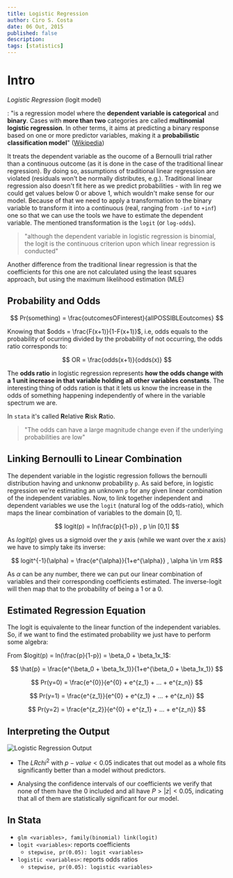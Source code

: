```yaml
---
title: Logistic Regression
author: Ciro S. Costa
date: 06 Out, 2015
published: false
description:
tags: [statistics]
---
```


# Intro

*Logistic Regression* (logit model)

:   "is a regression model where the **dependent variable is categorical** and **binary**. Cases with **more than two** categories are called **multinomial logistic regression**. In other terms, it aims at predicting a binary response based on one or more predictor variables, making it a **probabilistic classification model**" ([Wikipedia](https://en.wikipedia.org/wiki/Logistic_regression))


It treats the dependent variable as the oucome of a Bernoulli trial rather than a continuous outcome (as it is done in the case of the traditional linear regression). By doing so, assumptions of traditional linear regression are violated (residuals won't be normally distributes, e.g.). Traditional linear regression also doesn't fit here as we predict probabilities - with lin reg we could get values below 0 or above 1, which wouldn't make sense for our model. Because of that we need to apply a transformation to the binary variable to transform it into a continuous (real, ranging from `-inf` to `+inf`) one so that we can use the tools we have to estimate the dependent variable. The mentioned transformation is the `logit` (or `log-odds`).

> "although the dependent variable in logistic regression is binomial, the logit is the continuous criterion upon which linear regression is conducted"

Another difference from the traditional linear regression is that the coefficients for this one are not calculated using the least squares approach, but using the maximum likelihood estimation (MLE)

## Probability and Odds

$$
Pr(something) = \frac{outcomesOFinterest}{allPOSSIBLEoutcomes}
$$

Knowing that $odds =  \frac{F(x+1)}{1-F(x+1)}$, i.e, odds equals to the probability of ocurring divided by the probability of not occurring, the odds ratio corresponds to:

$$
OR = \frac{odds(x+1)}{odds(x)}
$$

The **odds ratio** in logistic regression represents **how the odds change with a 1 unit increase in that variable holding all other variables constants**. The interesting thing of odds ration is that it lets us know the increase in the odds of something happening independently of where in the variable spectrum we are.

In `stata` it's called **R**elative **R**isk **R**atio.

> "The odds can have a large magnitude change even if the underlying probabilities are low"


## Linking Bernoulli to Linear Combination

The dependent variable in the logistic regression follows the bernoulli distribution having and unknonw probability `p`. As said before, in logistic regression we're estimating an unknown `p` for any given linear combination of the independent variables. Now, to link together independent and dependent variables we use the `logit` (natural log of the odds-ratio), which maps the linear combination of variables to the domain $[0,1]$.

$$
logit(p) = ln(\frac{p}{1-p}) , p \in [0,1]
$$

As $logit(p)$ gives us a sigmoid over the $y$ axis (while we want over the $x$ axis) we have to simply take its inverse:

$$
logit^{-1}(\alpha) =  \frac{e^{\alpha}}{1+e^{\alpha}} , \alpha \in \rm R$$

As $\alpha$ can be any number, there we can put our linear combination of variables and their corresponding coefficients estimated. The inverse-logit will then map that to the probability of being a $1$ or a $0$.

## Estimated Regression Equation

The logit is equivalente to the linear function of the independent variables. So, if we want to find the estimated probability we just have to perform some algebra:

From $logit(p) = ln(\frac{p}{1-p}) = \beta_0 + \beta_1x_1$:

$$
\hat{p} = \frac{e^{\beta_0 + \beta_1x_1}}{1+e^{\beta_0 + \beta_1x_1}}
$$

$$
Pr(y=0) = \frac{e^{0}}{e^{0} + e^{z_1} + ... + e^{z_n}}
$$

$$
Pr(y=1) = \frac{e^{z_1}}{e^{0} + e^{z_1} + ... + e^{z_n}}
$$

$$
Pr(y=2) = \frac{e^{z_2}}{e^{0} + e^{z_1} + ... + e^{z_n}}
$$

## Interpreting the Output

![Logistic Regression Output](./logistic-reg-output.png)

- The $LR chi^2$ with $p-value < 0.05$ indicates that out model as a whole fits significantly better than a model without predictors.

- Analysing the confidence intervals of our coefficients we verify that none of them have the $0$ included and all have $P>|z| < 0.05$, indicating that all of them are statistically significant for our model.


## In Stata

- `glm <variables>, family(binomial) link(logit)`
- `logit <variables>`: reports coefficients
  - `stepwise, pr(0.05): logit <variables>`
- `logistic <variables>`: reports odds ratios
  - `stepwise, pr(0.05): logistic <variables>`

